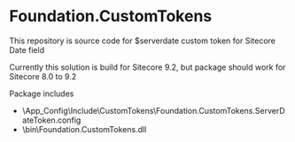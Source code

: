 # Foundation.CustomTokens
This repository is source code for $serverdate custom token for Sitecore Date field

Currently this solution is build for Sitecore 9.2, but package should work for Sitecore 8.0 to 9.2

Package includes
- \App_Config\Include\CustomTokens\Foundation.CustomTokens.ServerDateToken.config
- \bin\Foundation.CustomTokens.dll
